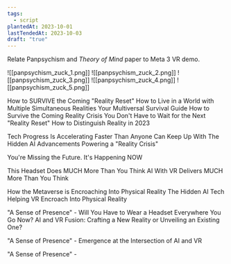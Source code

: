 ```yaml
---
tags:
  - script
plantedAt: 2023-10-01
lastTendedAt: 2023-10-03
draft: "true"
---
```

Relate Panpsychism and *Theory of Mind* paper to Meta 3 VR demo.

![[panpsychism_zuck_1.png]]
![[panpsychism_zuck_2.png]]
![[panpsychism_zuck_3.png]]
![[panpsychism_zuck_4.png]]
![[panpsychism_zuck_5.png]]

How to SURVIVE the Coming "Reality Reset"
How to Live in a World with Multiple Simultaneous Realities
Your Multiversal Survival Guide
How to Survive the Coming Reality Crisis
You Don't Have to Wait for the Next "Reality Reset"
How to Distinguish Reality in 2023

Tech Progress Is Accelerating Faster Than Anyone Can Keep Up With
The Hidden AI Advancements Powering a "Reality Crisis"

You're Missing the Future. It's Happening NOW

This Headset Does MUCH More Than You Think
AI With VR Delivers MUCH More Than You Think

How the Metaverse is Encroaching Into Physical Reality
The Hidden AI Tech Helping VR Encroach Into Physical Reality

"A Sense of Presence" - Will You Have to Wear a Headset Everywhere You Go Now?
AI and VR Fusion: Crafting a New Reality or Unveiling an Existing One?

"A Sense of Presence" - Emergence at the Intersection of AI and VR

"A Sense of Presence" - 